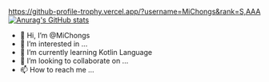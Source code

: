 https://github-profile-trophy.vercel.app/?username=MiChongs&rank=S,AAA
[![Anurag's GitHub stats](https://github-readme-stats.vercel.app/api?username=MiChongs)](https://github.com/anuraghazra/github-readme-stats)

- 👋 Hi, I’m @MiChongs
- 👀 I’m interested in ...
- 🌱 I’m currently learning Kotlin Language
- 💞️ I’m looking to collaborate on ...
- 📫 How to reach me ...

<!---
MiChongs/MiChongs is a ✨ special ✨ repository because its `README.md` (this file) appears on your GitHub profile.
You can click the Preview link to take a look at your changes.
--->
